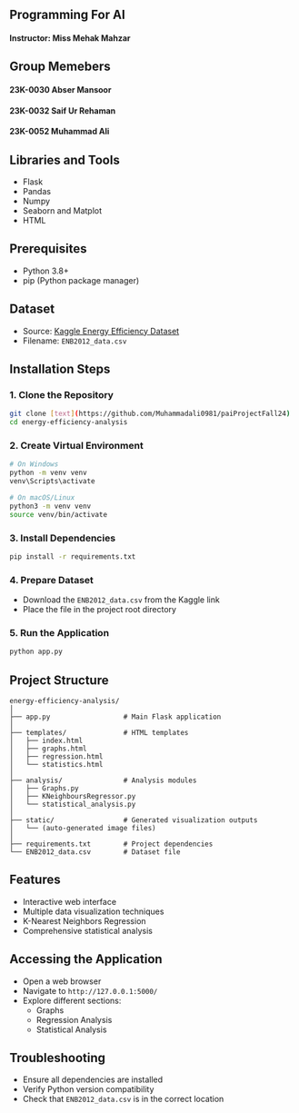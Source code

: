 ## Programming For AI
#### Instructor: Miss Mehak Mahzar

## Group Memebers 
#### 23K-0030 Abser Mansoor
#### 23K-0032 Saif Ur Rehaman
#### 23K-0052 Muhammad Ali

## Libraries and Tools
- Flask
- Pandas
- Numpy
- Seaborn and Matplot
- HTML
  
## Prerequisites
- Python 3.8+
- pip (Python package manager)

## Dataset
- Source: [Kaggle Energy Efficiency Dataset](https://www.kaggle.com/datasets/elikplim/eergy-efficiency-dataset)
- Filename: `ENB2012_data.csv`

## Installation Steps

### 1. Clone the Repository
```bash
git clone [text](https://github.com/Muhammadali0981/paiProjectFall24)
cd energy-efficiency-analysis
```

### 2. Create Virtual Environment
```bash
# On Windows
python -m venv venv
venv\Scripts\activate

# On macOS/Linux
python3 -m venv venv
source venv/bin/activate
```

### 3. Install Dependencies
```bash
pip install -r requirements.txt
```

### 4. Prepare Dataset
- Download the `ENB2012_data.csv` from the Kaggle link
- Place the file in the project root directory

### 5. Run the Application
```bash
python app.py
```

## Project Structure
```
energy-efficiency-analysis/
│
├── app.py                  # Main Flask application
│
├── templates/              # HTML templates
│   ├── index.html
│   ├── graphs.html
│   ├── regression.html
│   └── statistics.html
│
├── analysis/               # Analysis modules
│   ├── Graphs.py
│   ├── KNeighboursRegressor.py
│   └── statistical_analysis.py
│
├── static/                 # Generated visualization outputs
│   └── (auto-generated image files)
│
├── requirements.txt        # Project dependencies
└── ENB2012_data.csv        # Dataset file
```

## Features
- Interactive web interface
- Multiple data visualization techniques
- K-Nearest Neighbors Regression
- Comprehensive statistical analysis

## Accessing the Application
- Open a web browser
- Navigate to `http://127.0.0.1:5000/`
- Explore different sections:
  * Graphs
  * Regression Analysis
  * Statistical Analysis

## Troubleshooting
- Ensure all dependencies are installed
- Verify Python version compatibility
- Check that `ENB2012_data.csv` is in the correct location

